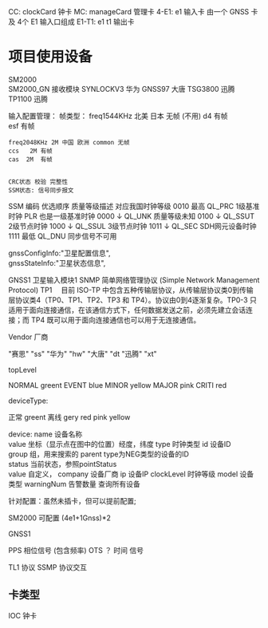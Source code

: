 CC: clockCard 钟卡
MC: manageCard 管理卡
4-E1: e1 输入卡 由一个 GNSS 卡及 4个  E1 输入口组成
E1-T1: e1 t1 输出卡


# 项目使用设备
SM2000   
SM2000_GN 接收模块 
SYNLOCKV3 华为
GNSS97  大唐
TSG3800 迅腾   
TP1100 迅腾   

输入配置管理：
    帧类型：
    freq1544KHz 北美 日本 无帧 (不用)
    d4    有帧                             
    esf 有帧


    freq2048KHz 2M 中国 欧洲 common 无帧
    ccs   2M 有帧
    cas  2M  有帧 


    CRC状态 校验 完整性
    SSM状态: 信号同步报文 




SSM 编码  优选顺序   质量等级描述  对应我国时钟等级
0010     最高       QL_PRC        1级基准时钟          PLR 也是一级基准时钟
0000     ↓          QL_UNK        质量等级未知
0100     ↓          QL_SSUT       2级节点时钟
1000     ↓          QL_SSUL       3级节点时钟
1011     ↓          QL_SEC        SDH网元设备时钟
1111     最低        QL_DNU       同步信号不可用








gnssConfigInfo:"卫星配置信息",\
gnssStateInfo:"卫星状态信息",               



GNSS1   卫星输入模块1
SNMP 简单网络管理协议 (Simple Network Management Protocol)
TP1
　目前 ISO-TP 中包含五种传输层协议，从传输层协议类0到传输层协议类4（TP0、TP1、TP2、TP3 和 TP4）。协议由0到4逐渐复杂。TP0-3 只适用于面向连接通信，在该通信方式下，任何数据发送之前，必须先建立会话连接；而 TP4 既可以用于面向连接通信也可以用于无连接通信。





Vendor  厂商 

"赛思" "ss"
"华为" "hw"
"大唐" "dt
"迅腾" "xt"



topLevel

NORMAL greent
EVENT  blue 
MINOR  yellow
MAJOR  pink
CRITI  red  




deviceType:

正常 greent
离线 gery
red
pink
yellow


device:
  name     		 设备名称  
  value         坐标（显示点在图中的位置）经度，纬度
  type     		 时钟类型
  id	                        设备ID		
  group 		组，用来搜索的
  parent        type为NEG类型的设备的ID  
  status        当前状态，参照pointStatus  
  value         自定义，
  company       设备厂商
  ip            设备IP
  clockLevel    时钟等级
  model         设备类型
  warningNum    告警数量
  查询所有设备




针对配置：虽然未插卡，但可以提前配置;

SM2000  可配置 (4e1+1Gnss)*2 

GNSS1 



PPS 相位信号 (包含频率)
OTS ？ 时间 信号


<!-- 交互协议 -->
TL1   协议
SSMP 协议交互



## 卡类型
IOC 钟卡

